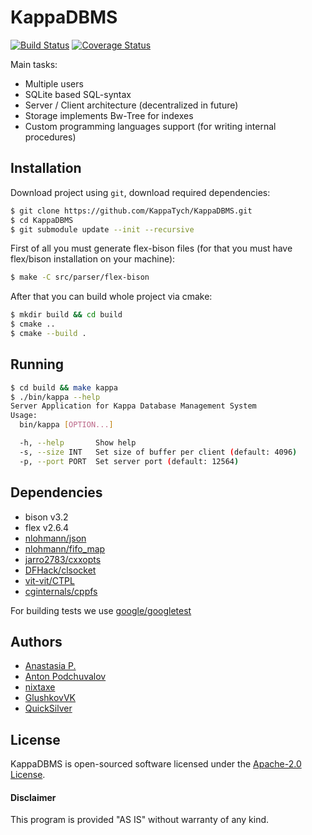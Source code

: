 # KappaDBMS

[![Build Status](https://travis-ci.org/KappaTych/KappaDBMS.svg?branch=develop)](https://travis-ci.org/KappaTych/KappaDBMS)
[![Coverage Status](https://coveralls.io/repos/github/KappaTych/KappaDBMS/badge.svg?branch=develop)](https://coveralls.io/github/KappaTych/KappaDBMS?branch=develop)

Main tasks:
- Multiple users
- SQLite based SQL-syntax
- Server / Client architecture (decentralized in future)
- Storage implements Bw-Tree for indexes
- Custom programming languages support (for writing internal procedures)

Installation
------------

Download project using `git`, download required dependencies:
```sh
$ git clone https://github.com/KappaTych/KappaDBMS.git
$ cd KappaDBMS
$ git submodule update --init --recursive
```

First of all you must generate flex-bison files (for that you must have flex/bison installation on your machine):
```sh
$ make -C src/parser/flex-bison
```

After that you can build whole project via cmake:
```sh
$ mkdir build && cd build
$ cmake ..
$ cmake --build .
```

Running
-------

```sh
$ cd build && make kappa
$ ./bin/kappa --help
Server Application for Kappa Database Management System
Usage:
  bin/kappa [OPTION...]

  -h, --help       Show help
  -s, --size INT   Set size of buffer per client (default: 4096)
  -p, --port PORT  Set server port (default: 12564)
```

Dependencies
------------

* bison v3.2
* flex v2.6.4
* [nlohmann/json](https://github.com/nlohmann/json)
* [nlohmann/fifo_map](https://github.com/nlohmann/fifo_map)
* [jarro2783/cxxopts](https://github.com/jarro2783/cxxopts)
* [DFHack/clsocket](https://github.com/DFHack/clsocket)
* [vit-vit/CTPL](https://github.com/vit-vit/CTPL)
* [cginternals/cppfs](https://github.com/cginternals/cppfs)

For building tests we use [google/googletest](https://github.com/google/googletest)

Authors
-------
+ [Anastasia P.](https://github.com/pototckaia)
+ [Anton Podchuvalov](https://github.com/tonichoff)
+ [nixtaxe](https://github.com/nixtaxe)
+ [GlushkovVK](https://github.com/TrueFinch)
+ [QuickSilver](https://github.com/abelidze)


License
-------
KappaDBMS is open-sourced software licensed under the [Apache-2.0 License](https://opensource.org/licenses/Apache-2.0).

#### Disclaimer

This program is provided "AS IS" without warranty of any kind.